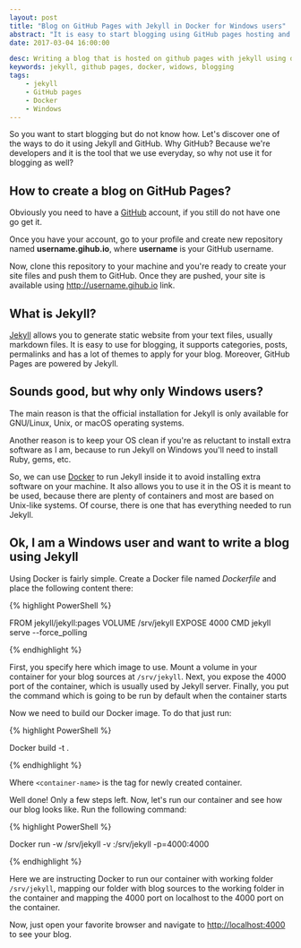```yaml
---
layout: post
title: "Blog on GitHub Pages with Jekyll in Docker for Windows users"
abstract: "It is easy to start blogging using GitHub pages hosting and generating your static site using Jekyll. However, setup and configure Jekyll on Windows machine is quite difficult tasks and requires installing several pieces of software like Ruby and Gem. In this post we will discover how to eliminate all these issues and generate and run your static site with hot reload locally using only Docker."
date: 2017-03-04 16:00:00

desc: Writing a blog that is hosted on github pages with jekyll using docker for windows users
keywords: jekyll, github pages, docker, widows, blogging
tags:
    - jekyll
    - GitHub pages
    - Docker
    - Windows
---
```



So you want to start blogging but do not know how. Let's discover one of the ways to do it using Jekyll and GitHub. Why GitHub? Because we're developers and it is the tool that we use everyday, so why not use it for blogging as well?


## How to create a blog on GitHub Pages?

Obviously you need to have a [GitHub](https://github.com) account, if you still do not have one go get it.

Once you have your account, go to your profile and create new repository named <b>username.gihub.io</b>, where <b>username</b> is your GitHub username.

Now, clone this repository to your machine and you're ready to create your site files and push them to GitHub. Once they are pushed, your site is available using http://username.gihub.io link.


## What is Jekyll?

[Jekyll](http://jekyllrb.com) allows you to generate static website from your text files, usually markdown files. It is easy to use for blogging, it supports categories, posts, permalinks and has a lot of themes to apply for your blog. Moreover, GitHub Pages are powered by Jekyll.


## Sounds good, but why only Windows users?

The main reason is that the official installation for Jekyll is only available for GNU/Linux, Unix, or macOS operating systems.

Another reason is to keep your OS clean if you're as reluctant to install extra software as I am, because to run Jekyll on Windows you'll need to install Ruby, gems, etc.

So, we can use [Docker](https://Docker.com) to run Jekyll inside it to avoid installing extra software on your machine. It also allows you to use it in the OS it is meant to be used, because there are plenty of containers and most are based on Unix-like systems. Of course, there is one that has everything needed to run Jekyll.


## Ok, I am a Windows user and want to write a blog using Jekyll

Using Docker is fairly simple. Create a Docker file named <i>Dockerfile</i> and place the following content there:

{% highlight PowerShell %}

FROM jekyll/jekyll:pages
VOLUME /srv/jekyll
EXPOSE 4000
CMD jekyll serve --force_polling

{% endhighlight %}

First, you specify here which image to use. Mount a volume in your container for your blog sources at `/srv/jekyll`. Next, you expose the 4000 port of the container, which is usually used by Jekyll server. Finally, you put the command which is going to be run by default when the container starts

Now we need to build our Docker image. To do that just run:

{% highlight PowerShell %}

Docker build -t <container-name> .

{% endhighlight %}

Where `<container-name>` is the tag for newly created container.

Well done! Only a few steps left. Now, let's run our container and see how our blog looks like. Run the following command:

{% highlight PowerShell %}

 Docker run -w /srv/jekyll -v <absolute-path-to-folder>:/srv/jekyll -p=4000:4000 <container-name>

{% endhighlight %}

Here we are instructing Docker to run our container with working folder `/srv/jekyll`, mapping our folder with blog sources to the working folder in the container and mapping the 4000 port on localhost to the 4000 port on the container.

Now, just open your favorite browser and navigate to [http://localhost:4000](http://localhost:4000) to see your blog.
